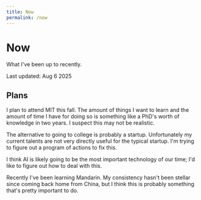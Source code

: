 ```yaml
---
title: Now
permalink: /now
---
```

# Now
What I've been up to recently.

Last updated: Aug 6 2025

## Plans
I plan to attend MIT this fall. The amount of things I want to learn and the amount of time I have for doing so is something like a PhD's worth of knowledge in two years. I suspect this may not be realistic.

The alternative to going to college is probably a startup. Unfortunately my current talents are not very directly useful for the typical startup. I'm trying to figure out a program of actions to fix this.

I think AI is likely going to be the most important technology of our time; I'd like to figure out how to deal with this.

Recently I've been learning Mandarin. My consistency hasn't been stellar since coming back home from China, but I think this is probably something that's pretty important to do.